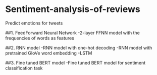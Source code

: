 # Sentiment-analysis-of-reviews
Predict emotions for tweets

##1. FeedForward Neural Network 
  -2-layer FFNN model with the frequencies of words as features

##2. RNN model
  -RNN model with one-hot decoding 
  -RNN model with pretrained GloVe word embedding
  -LSTM 

##3. Fine tuned BERT model
  -Fine tuned BERT model for sentiment classification task
